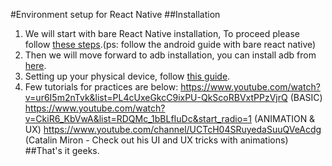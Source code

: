 #Environment setup for React Native
##Installation
1. We will start with bare React Native installation, To proceed please follow <a href="https://reactnative.dev/docs/environment-setup">these steps</a>.(ps: follow the android guide with bare react native)
2. Then we will move forward to adb installation, you can install adb from <a href="https://developer.android.com/studio/releases/platform-tools">here</a>.
3. Setting up your physical device, follow <a href="https://reactnative.dev/docs/running-on-device">this guide</a>.
4. Few tutorials for practices are below:
   https://www.youtube.com/watch?v=ur6I5m2nTvk&list=PL4cUxeGkcC9ixPU-QkScoRBVxtPPzVjrQ (BASIC)
   https://www.youtube.com/watch?v=CkiR6_KbVwA&list=RDQMc_1bBLfIuDc&start_radio=1 (ANIMATION & UX)
   https://www.youtube.com/channel/UCTcH04SRuyedaSuuQVeAcdg (Catalin Miron - Check out his UI and UX tricks with animations)
##That's it geeks.   
